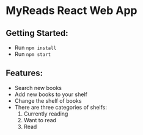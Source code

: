 # MyReads React Web App

## Getting Started:

- Run `npm install`
- Run `npm start`

## Features:

* Search new books
* Add new books to your shelf
* Change the shelf of books
* There are three categories of shelfs:
    1. Currently reading
    2. Want to read
    3. Read